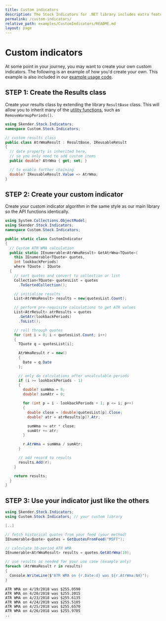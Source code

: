 ```yaml
---
title: Custom indicators
description: The Stock Indicators for .NET library includes extra features to make it easy for you to extend and to add your own custom indicators.  Here's an example.
permalink: /custom-indicators/
relative_path: examples/CustomIndicators/README.md
layout: page
---
```


# Custom indicators

At some point in your journey, you may want to create your own custom indicators.
The following is an example of how you'd create your own.
This example is also included in our [example usage code](https://dotnet.stockindicators.dev/examples/#content).

## STEP 1: Create the Results class

Create your results class by extending the library `ResultBase` class.  This will allow you to inherit many of the [utility functions](https://dotnet.stockindicators.dev/utilities/#utilities-for-indicator-results), such as `RemoveWarmupPeriods()`.

```csharp
using Skender.Stock.Indicators;
namespace Custom.Stock.Indicators;

// custom results class
public class AtrWmaResult : ResultBase, IReusableResult
{
  // date property is inherited here,
  // so you only need to add custom items
  public double? AtrWma { get; set; }

  // to enable further chaining
  double? IReusableResult.Value => AtrWma;
}
```

## STEP 2: Create your custom indicator

Create your custom indicator algorithm in the same style as our main library so the API functions identically.

```csharp
using System.Collections.ObjectModel;
using Skender.Stock.Indicators;
namespace Custom.Stock.Indicators;

public static class CustomIndicator
{
  // Custom ATR WMA calculation
  public static IEnumerable<AtrWmaResult> GetAtrWma<TQuote>(
    this IEnumerable<TQuote> quotes,
    int lookbackPeriods)
    where TQuote : IQuote
  {
    // sort quotes and convert to collection or list
    Collection<TQuote> quotesList = quotes
      .ToSortedCollection();

    // initialize results
    List<AtrWmaResult> results = new(quotesList.Count);

    // perform pre-requisite calculations to get ATR values
    List<AtrResult> atrResults = quotes
      .GetAtr(lookbackPeriods)
      .ToList();

    // roll through quotes
    for (int i = 0; i < quotesList.Count; i++)
    {
      TQuote q = quotesList[i];

      AtrWmaResult r = new()
      {
        Date = q.Date
      };

      // only do calculations after uncalculable periods
      if (i >= lookbackPeriods - 1)
      {
        double? sumWma = 0;
        double? sumAtr = 0;

        for (int p = i - lookbackPeriods + 1; p <= i; p++)
        {
          double close = (double)quotesList[p].Close;
          double? atr = atrResults[p]?.Atr;

          sumWma += atr * close;
          sumAtr += atr;
        }

        r.AtrWma = sumWma / sumAtr;
      }

      // add record to results
      results.Add(r);
    }

    return results;
  }
}
```

## STEP 3: Use your indicator just like the others

```csharp
using Skender.Stock.Indicators;
using Custom.Stock.Indicators; // your custom library

[..]

// fetch historical quotes from your feed (your method)
IEnumerable<Quote> quotes = GetQuotesFromFeed("MSFT");

// calculate 10-period ATR WMA
IEnumerable<AtrWmaResult> results = quotes.GetAtrWma(10);

// use results as needed for your use case (example only)
foreach (AtrWmaResult r in results)
{
  Console.WriteLine($"ATR WMA on {r.Date:d} was ${r.AtrWma:N4}");
}
```

```console
ATR WMA on 4/19/2018 was $255.0590
ATR WMA on 4/20/2018 was $255.2015
ATR WMA on 4/23/2018 was $255.6135
ATR WMA on 4/24/2018 was $255.5105
ATR WMA on 4/25/2018 was $255.6570
ATR WMA on 4/26/2018 was $255.9705
..
```
